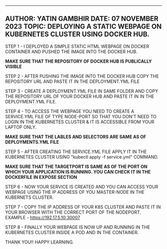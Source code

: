 -------------------------------------------------------------------------------------------
AUTHOR: YATIN GAMBHIR
DATE: 07 NOVEMBER 2023
TOPIC: DEPLOYING A STATIC WEBPAGE ON KUBERNETES CLUSTER USING DOCKER HUB.
-------------------------------------------------------------------------------------------

STEP 1 - I DEPLOYED A SIMPLE STATIC HTML WEBPAGE ON DOCKER CONTAINER AND PUSHED THE IMAGE INTO THE DOCKER HUB.

**MAKE SURE THAT THE REPOSITORY OF DOCKER HUB IS PUBLICALLY VISIBLE**

STEP 2 - AFTER PUSHING THE IMAGE INTO THE DOCKER HUB COPY THE REPOSITORY URL AND PASTE IT IN THE DEPLOYMENT.YML FILE

STEP 3 - CREATE A DEPLOYMENT.YML FILE IN SAME FOLDER AND COPY THE REPOSITORY URL OF YOUR DOCKER HUB AND PASTE IT IN IN THE DEPLOYMENT.YML FILE.

STEP 4 - TO ACCESS THE WEBPAGE YOU NEED TO CREATE A SERVICE.YML FILE OF TYPE NODE-PORT SO THAT YOU DON'T NEED TO LOGIN IN THE KUBERNETES CLUSTER & IT IS ACCESSIBLE FROM YOUR LAPTOP ONLY.

**MAKE SURE THAT THE LABLES AND SELECTORS ARE SAME AS OF DEPLOYMENTS.YML FILE**

STEP 5 - AFTER CREATING THE SERVICE.YML FILE APPLY IT IN THE KUBERNETES CLUSTER USING "kubectl apply -f service.yml" COMMAND.

**MAKE SURE THAT THE TARGETPORT IS SAME AS OF THE PORT ON WHICH YOUR APPLICATION IS RUNNING. YOU CAN CHECK IT IN THE DOCKERFILE IN EXPOSE SECTION**

STEP 6 - NOW YOUR SERVICE IS CREATED AND YOU CAN ACCESS YOUR WEBPAGE USING THE IP ADDRESS OF YOU MASTER-NODE IN THE KUBERNETS CLUSTER.

STEP 7 - COPY THE IP ADDRESS OF YOUR K8S CLUSTER AND PASTE IT IN YOUR BROWSER WITH THE CORRECT PORT OF THE NODEPORT.
EXAMPLE - https://192.17.5.10:30007

STEP 8 - FINALLY YOUR WEBPAGE IS NOW UP AND RUNNING IN THE KUBERNETES CLUSTER INSIDE A POD AND IN THE CONTAINER.

THANK YOU!! HAPPY LEARNING.
